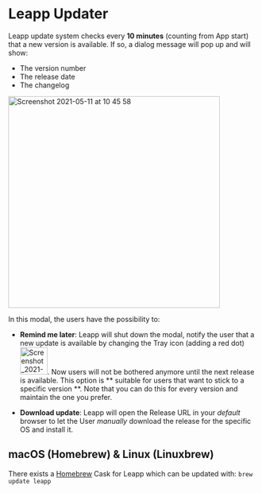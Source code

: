 # Leapp Updater

Leapp update system checks every **10 minutes** (counting from App start) that a new version is available. If so, a dialog message will pop up and will show:

- The version number
- The release date
- The changelog

<img width="426" alt="Screenshot 2021-05-11 at 10 45 58" src="https://user-images.githubusercontent.com/9497292/117786735-1e418f80-b246-11eb-8e53-b3a5f4c79126.png">

In this modal, the users have the possibility to:

- **Remind me later**: Leapp will shut down the modal, notify the user that a new update is available by changing the Tray icon (adding a red dot) <img width="55" alt="Screenshot_2021-05-04_at_10 28 21 (1)" src="https://user-images.githubusercontent.com/9497292/117785141-97d87e00-b244-11eb-83e7-c39b8f771314.png">. Now users will not be bothered anymore until the next release is available. This option is ** suitable for users that want to stick to a specific version **. Note that you can do this for every version and maintain the one you prefer.

- **Download update**: Leapp will open the Release URL in your *default* browser to let the User *manually* download the release for the specific OS and install it.



## macOS (Homebrew) & Linux (Linuxbrew)

There exists a [Homebrew](https://brew.sh/) Cask for Leapp which can be updated with:
`brew update leapp`
